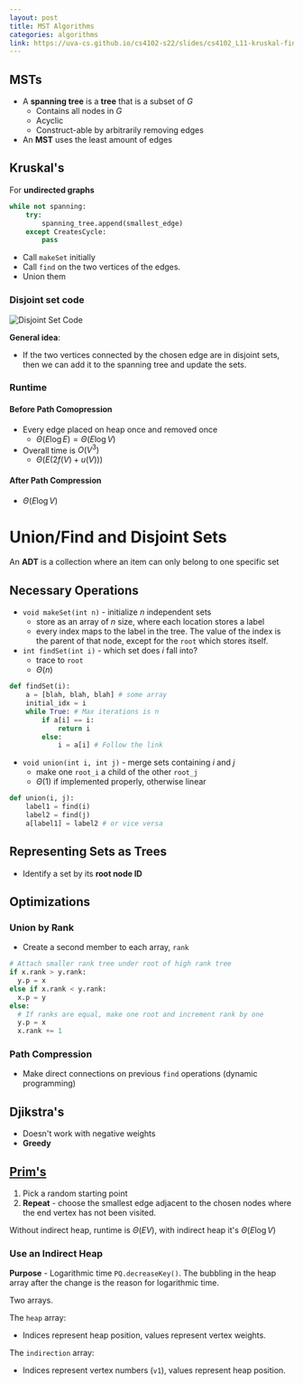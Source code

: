 ```yaml
---
layout: post
title: MST Algorithms
categories: algorithms
link: https://uva-cs.github.io/cs4102-s22/slides/cs4102_L11-kruskal-find-union.pdf
---
```


## MSTs

- A **spanning tree** is a **tree** that is a subset of $G$
  - Contains all nodes in $G$
  - Acyclic
  - Construct-able by arbitrarily removing edges
- An **MST** uses the least amount of edges

## Kruskal's

For **undirected graphs**

```python
while not spanning:
    try:
        spanning_tree.append(smallest_edge)
    except CreatesCycle:
        pass
```

- Call `makeSet` initially
- Call `find` on the two vertices of the edges.
- Union them

### Disjoint set code

![Disjoint Set Code](https://i.imgur.com/W05SQZP.png)

**General idea**:

- If the two vertices connected by the chosen edge are in disjoint sets, then we can add it to the spanning tree and update the sets.

### Runtime

#### Before Path Comopression

- Every edge placed on heap once and removed once
  - $\Theta(E \log E) = \Theta(E \log V)$
- Overall time is $O(V^3)$
  - $\Theta(E (2 f(V) + u(V)))$

#### After Path Compression

- $\Theta(E \log V)$

# Union/Find and Disjoint Sets

An **ADT** is a collection where an item can only belong to one specific set

## Necessary Operations

- `void makeSet(int n)` - initialize $n$ independent sets
  - store as an array of $n$ size, where each location stores a label
  - every index maps to the label in the tree. The value of the index is the parent of that node, except for the `root` which stores itself.
- `int findSet(int i)` - which set does $i$ fall into?
  - trace to `root`
  - $\Theta(n)$

```python
def findSet(i):
    a = [blah, blah, blah] # some array
    initial_idx = i
    while True: # Max iterations is n
        if a[i] == i:
            return i
        else:
            i = a[i] # Follow the link
```

- `void union(int i, int j)` - merge sets containing $i$ and $j$
  - make one `root_i` a child of the other `root_j`
  - $\Theta(1)$ if implemented properly, otherwise linear

```python
def union(i, j):
    label1 = find(i)
    label2 = find(j)
    a[label1] = label2 # or vice versa
```

## Representing Sets as Trees

- Identify a set by its **root node ID**

## Optimizations

### Union by Rank

- Create a second member to each array, `rank`

```python
# Attach smaller rank tree under root of high rank tree
if x.rank > y.rank:
  y.p = x
else if x.rank < y.rank:
  x.p = y
else:
  # If ranks are equal, make one root and increment rank by one
  y.p = x
  x.rank += 1
```

### Path Compression

- Make direct connections on previous `find` operations (dynamic programming)

## Djikstra's

- Doesn't work with negative weights
- **Greedy**

## [Prim's](https://www.youtube.com/watch?v=cplfcGZmX7I&ab_channel=MichaelSambol)

1. Pick a random starting point
2. **Repeat** - choose the smallest edge adjacent to the chosen nodes where the end vertex has not been visited.

Without indirect heap, runtime is $\Theta(EV)$, with indirect heap it's $\Theta(E \log V)$


### Use an Indirect Heap

**Purpose** - Logarithmic time `PQ.decreaseKey()`. The bubbling in the heap array after the change is the reason for logarithmic time.

Two arrays.

The `heap` array:

- Indices represent heap position, values represent vertex weights.

The `indirection` array:

- Indices represent vertex numbers (`v1`), values represent heap position.
